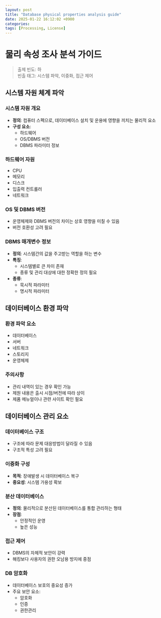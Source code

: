 ```yaml
---
layout: post
title: "Database physical properties analysis guide"
date: 2025-01-22 16:12:02 +0900
categories: 
tags: [Processing, License]
---
```


# 물리 속성 조사 분석 가이드

> 출제 빈도: 하  
> 빈출 태그: 시스템 파악, 이중화, 접근 제어

## 시스템 자원 체계 파악

### 시스템 자원 개요
* **정의**: 컴퓨터 스펙으로, 데이터베이스 설치 및 운용에 영향을 끼치는 물리적 요소
* **구성 요소**:
  * 하드웨어
  * OS/DBMS 버전
  * DBMS 파라미터 정보

### 하드웨어 자원
* CPU
* 메모리
* 디스크
* 입출력 컨트롤러
* 네트워크

### OS 및 DBMS 버전
* 운영체제와 DBMS 버전의 차이는 상호 영향을 미칠 수 있음
* 버전 호환성 고려 필요

### DBMS 매개변수 정보
* **정의**: 시스템간의 값을 주고받는 역할을 하는 변수
* **특징**: 
  * 시스템별로 큰 차이 존재
  * 종류 및 관리 대상에 대한 정확한 정의 필요
* **종류**:
  * 묵시적 파라미터
  * 명시적 파라미터

## 데이터베이스 환경 파악

### 환경 파악 요소
* 데이터베이스
* 서버
* 네트워크
* 스토리지
* 운영체제

### 주의사항
* 관리 내역이 있는 경우 확인 가능
* 제원 내용은 출시 시점/버전에 따라 상이
* 제품 메뉴얼이나 관련 사이트 확인 필요

## 데이터베이스 관리 요소

### 데이터베이스 구조
* 구조에 따라 문제 대응방법이 달라질 수 있음
* 구조적 특성 고려 필요

### 이중화 구성
* **목적**: 장애발생 시 데이터베이스 복구
* **중요성**: 시스템 가용성 확보

### 분산 데이터베이스
* **정의**: 물리적으로 분산된 데이터베이스를 통합 관리하는 형태
* **장점**: 
  * 안정적인 운영
  * 높은 성능

### 접근 제어
* DBMS의 자체적 보안이 강력
* 해킹보다 사용자의 권한 오남용 방지에 중점

### DB 암호화
* 데이터베이스 보호의 중요성 증가
* 주요 보안 요소:
  * 암호화
  * 인증
  * 권한관리